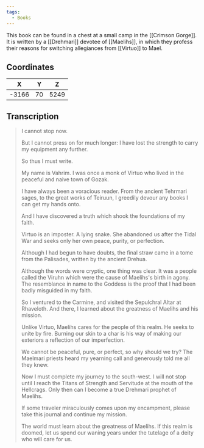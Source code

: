 ```yaml
---
tags:
  - Books
---
```


This book can be found in a chest at a small camp in the [[Crimson Gorge]]. It is written by a [[Drehmari]] devotee of [[Maelihs]], in which they profess their reasons for switching allegiances from [[Virtuo]] to Mael.

## Coordinates
| **X** | **Y** | **Z** |
| :---: | :---: | :---: |
| -3166 |  70   | 5249  |

## Transcription
> I cannot stop now.
>
> But I cannot press on for much longer: I have lost the strength to carry my equipment any further.
>
> So thus I must write.
>
> My name is Vahrim. I was once a monk of Virtuo who lived in the peaceful and naive town of Gozak.
>
> I have always been a voracious reader. From the ancient Tehrmari sages, to the great works of Teiruun, I greedily devour any books I can get my hands onto.
>
> And I have discovered a truth which shook the foundations of my faith.
>
> Virtuo is an imposter. A lying snake. She abandoned us after the Tidal War and seeks only her own peace, purity, or perfection.
>
> Although I had begun to have doubts, the final straw came in a tome from the Palisades, written by the ancient Drehua.
>
> Although the words were cryptic, one thing was clear. It was a people called the Viruhn which were the cause of Maelihs's birth in agony. The resemblance in name to the Goddess is the proof that I had been badly misguided in my faith.
>
> So I ventured to the Carmine, and visited the Sepulchral Altar at Rhaveloth. And there, I learned about the greatness of Maelihs and his mission.
>
> Unlike Virtuo, Maelihs cares for the people of this realm. He seeks to unite by fire. Burning our skin to a char is his way of making our exteriors a reflection of our imperfection.
>
> We cannot be peaceful, pure, or perfect, so why should we try? The Maelmari priests heard my yearning call and generously told me all they knew.
>
> Now I must complete my journey to the south-west. I will not stop until I reach the Titans of Strength and Servitude at the mouth of the Hellcrags. Only then can I become a true
Drehmari prophet of Maelihs.
>
> If some traveler miraculously comes upon my encampment, please take this journal and continue my mission.
>
> The world must learn about the greatness of Maelihs. If this realm is doomed, let us spend our waning years under the tutelage of a deity who will care for us.

